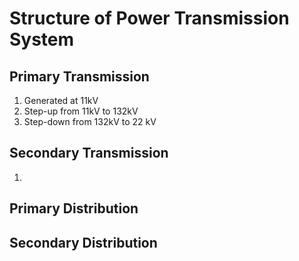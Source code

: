 # Structure of Power Transmission System
## Primary Transmission
1. Generated at 11kV
2. Step-up from 11kV to 132kV
3. Step-down from 132kV to 22 kV
## Secondary Transmission
1. 
## Primary Distribution
## Secondary Distribution
